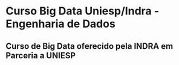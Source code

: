 # Curso Big Data Uniesp/Indra - Engenharia de Dados

## Curso de Big Data oferecido pela INDRA em Parceria a UNIESP
